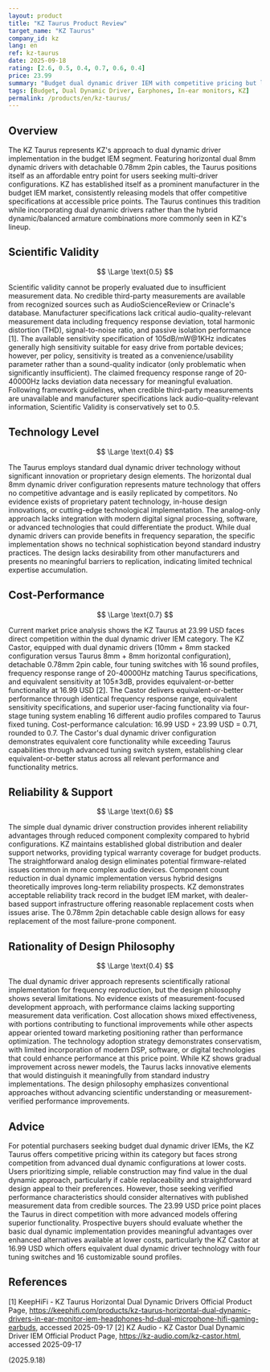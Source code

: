 ```yaml
---
layout: product
title: "KZ Taurus Product Review"
target_name: "KZ Taurus"
company_id: kz
lang: en
ref: kz-taurus
date: 2025-09-18
rating: [2.6, 0.5, 0.4, 0.7, 0.6, 0.4]
price: 23.99
summary: "Budget dual dynamic driver IEM with competitive pricing but limited technical innovation and unverified performance claims"
tags: [Budget, Dual Dynamic Driver, Earphones, In-ear monitors, KZ]
permalink: /products/en/kz-taurus/
---
```

## Overview

The KZ Taurus represents KZ's approach to dual dynamic driver implementation in the budget IEM segment. Featuring horizontal dual 8mm dynamic drivers with detachable 0.78mm 2pin cables, the Taurus positions itself as an affordable entry point for users seeking multi-driver configurations. KZ has established itself as a prominent manufacturer in the budget IEM market, consistently releasing models that offer competitive specifications at accessible price points. The Taurus continues this tradition while incorporating dual dynamic drivers rather than the hybrid dynamic/balanced armature combinations more commonly seen in KZ's lineup.

## Scientific Validity

$$ \Large \text{0.5} $$

Scientific validity cannot be properly evaluated due to insufficient measurement data. No credible third-party measurements are available from recognized sources such as AudioScienceReview or Crinacle's database. Manufacturer specifications lack critical audio-quality-relevant measurement data including frequency response deviation, total harmonic distortion (THD), signal-to-noise ratio, and passive isolation performance [1]. The available sensitivity specification of 105dB/mW@1KHz indicates generally high sensitivity suitable for easy drive from portable devices; however, per policy, sensitivity is treated as a convenience/usability parameter rather than a sound-quality indicator (only problematic when significantly insufficient). The claimed frequency response range of 20-40000Hz lacks deviation data necessary for meaningful evaluation. Following framework guidelines, when credible third-party measurements are unavailable and manufacturer specifications lack audio-quality-relevant information, Scientific Validity is conservatively set to 0.5.

## Technology Level

$$ \Large \text{0.4} $$

The Taurus employs standard dual dynamic driver technology without significant innovation or proprietary design elements. The horizontal dual 8mm dynamic driver configuration represents mature technology that offers no competitive advantage and is easily replicated by competitors. No evidence exists of proprietary patent technology, in-house design innovations, or cutting-edge technological implementation. The analog-only approach lacks integration with modern digital signal processing, software, or advanced technologies that could differentiate the product. While dual dynamic drivers can provide benefits in frequency separation, the specific implementation shows no technical sophistication beyond standard industry practices. The design lacks desirability from other manufacturers and presents no meaningful barriers to replication, indicating limited technical expertise accumulation.

## Cost-Performance

$$ \Large \text{0.7} $$

Current market price analysis shows the KZ Taurus at 23.99 USD faces direct competition within the dual dynamic driver IEM category. The KZ Castor, equipped with dual dynamic drivers (10mm + 8mm stacked configuration versus Taurus 8mm + 8mm horizontal configuration), detachable 0.78mm 2pin cable, four tuning switches with 16 sound profiles, frequency response range of 20-40000Hz matching Taurus specifications, and equivalent sensitivity at 105±3dB, provides equivalent-or-better functionality at 16.99 USD [2]. The Castor delivers equivalent-or-better performance through identical frequency response range, equivalent sensitivity specifications, and superior user-facing functionality via four-stage tuning system enabling 16 different audio profiles compared to Taurus fixed tuning. Cost-performance calculation: 16.99 USD ÷ 23.99 USD = 0.71, rounded to 0.7. The Castor's dual dynamic driver configuration demonstrates equivalent core functionality while exceeding Taurus capabilities through advanced tuning switch system, establishing clear equivalent-or-better status across all relevant performance and functionality metrics.

## Reliability & Support

$$ \Large \text{0.6} $$

The simple dual dynamic driver construction provides inherent reliability advantages through reduced component complexity compared to hybrid configurations. KZ maintains established global distribution and dealer support networks, providing typical warranty coverage for budget products. The straightforward analog design eliminates potential firmware-related issues common in more complex audio devices. Component count reduction in dual dynamic implementation versus hybrid designs theoretically improves long-term reliability prospects. KZ demonstrates acceptable reliability track record in the budget IEM market, with dealer-based support infrastructure offering reasonable replacement costs when issues arise. The 0.78mm 2pin detachable cable design allows for easy replacement of the most failure-prone component.

## Rationality of Design Philosophy

$$ \Large \text{0.4} $$

The dual dynamic driver approach represents scientifically rational implementation for frequency reproduction, but the design philosophy shows several limitations. No evidence exists of measurement-focused development approach, with performance claims lacking supporting measurement data verification. Cost allocation shows mixed effectiveness, with portions contributing to functional improvements while other aspects appear oriented toward marketing positioning rather than performance optimization. The technology adoption strategy demonstrates conservatism, with limited incorporation of modern DSP, software, or digital technologies that could enhance performance at this price point. While KZ shows gradual improvement across newer models, the Taurus lacks innovative elements that would distinguish it meaningfully from standard industry implementations. The design philosophy emphasizes conventional approaches without advancing scientific understanding or measurement-verified performance improvements.

## Advice

For potential purchasers seeking budget dual dynamic driver IEMs, the KZ Taurus offers competitive pricing within its category but faces strong competition from advanced dual dynamic configurations at lower costs. Users prioritizing simple, reliable construction may find value in the dual dynamic approach, particularly if cable replaceability and straightforward design appeal to their preferences. However, those seeking verified performance characteristics should consider alternatives with published measurement data from credible sources. The 23.99 USD price point places the Taurus in direct competition with more advanced models offering superior functionality. Prospective buyers should evaluate whether the basic dual dynamic implementation provides meaningful advantages over enhanced alternatives available at lower costs, particularly the KZ Castor at 16.99 USD which offers equivalent dual dynamic driver technology with four tuning switches and 16 customizable sound profiles.

## References

[1] KeepHiFi - KZ Taurus Horizontal Dual Dynamic Drivers Official Product Page, https://keephifi.com/products/kz-taurus-horizontal-dual-dynamic-drivers-in-ear-monitor-iem-headphones-hd-dual-microphone-hifi-gaming-earbuds, accessed 2025-09-17
[2] KZ Audio - KZ Castor Dual Dynamic Driver IEM Official Product Page, https://kz-audio.com/kz-castor.html, accessed 2025-09-17

(2025.9.18)